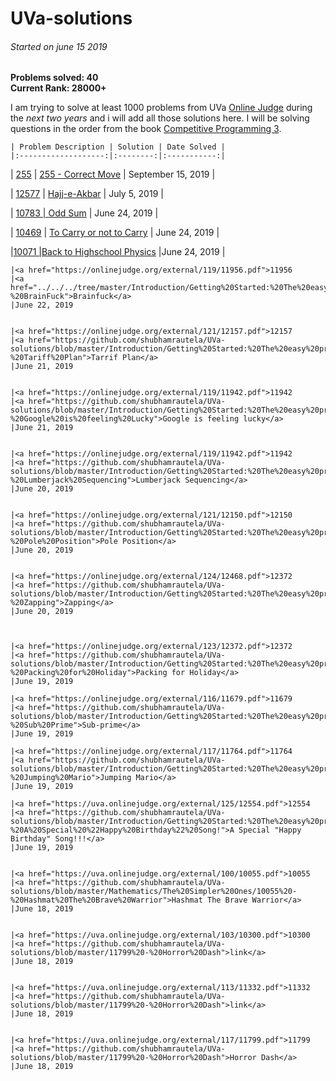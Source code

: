 # UVa-solutions

<h6>Started on june 15 2019</h6>
<b>Problems solved: 40</b><br>
<b>Current Rank: 28000+</b><br>

I am trying to solve at least 1000 problems from UVa <a href="http://uva.onlinejudge.org">Online Judge</a> during the <em><a title="started on june 15 2019">next two years</a></em> and i will add all those solutions here. I will be solving questions in the order from the book <a href="https://cpbook.net">Competitive Programming 3</a>.

    | Problem Description | Solution | Date Solved |
    |:-------------------:|:--------:|:-----------:|

| <a href="https://onlinejudge.org/external/2/255.pdf">255</a>
| <a href="../../blob/master/Introduction/Ad%20Hoc%20problems/Game%20(chess)/255%20-%20Correct%20Move">255 - Correct Move</a>
| September 15, 2019
|

| <a href="https://onlinejudge.org/external/125/12577.pdf">12577</a>
| <a href="../../../tree/master/super%20easy/12577%20-%20-Hajj-e-Akbar">Hajj-e-Akbar</a>
| July 5, 2019
|

| <a href="https://onlinejudge.org/external/107/10783.pdf">10783
| <a href="../../../tree/master/odd%20sum">Odd Sum</a>
| June 24, 2019
|

| <a href="https://onlinejudge.org/external/119/10469.pdf">10469</a>
| <a href="../../../tree/master/Mathematics/The%20Simpler%20Ones/10469%20-%20To%20Carry%20or%20not%20To%20Carry">To Carry or not to Carry</a>
| June 24, 2019
|

|<a href="https://onlinejudge.org/external/100/10071.pdf">10071
|<a href="../../../tree/master/Mathematics/The%20Simpler%20Ones/10071%20-%20Back%20to%20High%20School%20Physics">Back to Highschool Physics</a>
|June 24, 2019
|

    |<a href="https://onlinejudge.org/external/119/11956.pdf">11956
    |<a href="../../../tree/master/Introduction/Getting%20Started:%20The%20easy%20problems/Medium/11956%20-%20BrainFuck">Brainfuck</a>
    |June 22, 2019


    |<a href="https://onlinejudge.org/external/121/12157.pdf">12157
    |<a href="https://github.com/shubhamrautela/UVa-solutions/blob/master/Introduction/Getting%20Started:%20The%20easy%20problems/Easy/12157%20-%20Tariff%20Plan">Tarrif Plan</a>
    |June 21, 2019


    |<a href="https://onlinejudge.org/external/119/11942.pdf">11942
    |<a href="https://github.com/shubhamrautela/UVa-solutions/blob/master/Introduction/Getting%20Started:%20The%20easy%20problems/Easy/12015%20-%20Google%20is%20feeling%20Lucky">Google is feeling lucky</a>
    |June 21, 2019


    |<a href="https://onlinejudge.org/external/119/11942.pdf">11942
    |<a href="https://github.com/shubhamrautela/UVa-solutions/blob/master/Introduction/Getting%20Started:%20The%20easy%20problems/Easy/11942%20-%20Lumberjack%20Sequencing">Lumberjack Sequencing</a>
    |June 20, 2019


    |<a href="https://onlinejudge.org/external/121/12150.pdf">12150
    |<a href="https://github.com/shubhamrautela/UVa-solutions/blob/master/Introduction/Getting%20Started:%20The%20easy%20problems/Easy/12150%20-%20Pole%20Position">Pole Position</a>
    |June 20, 2019


    |<a href="https://onlinejudge.org/external/124/12468.pdf">12372
    |<a href="https://github.com/shubhamrautela/UVa-solutions/blob/master/Introduction/Getting%20Started:%20The%20easy%20problems/Easy/12468%20-%20Zapping">Zapping</a>
    |June 20, 2019



    |<a href="https://onlinejudge.org/external/123/12372.pdf">12372
    |<a href="https://github.com/shubhamrautela/UVa-solutions/blob/master/Introduction/Getting%20Started:%20The%20easy%20problems/Super%20Easy/12372%20-%20Packing%20for%20Holiday">Packing for Holiday</a>
    |June 19, 2019

    |<a href="https://onlinejudge.org/external/116/11679.pdf">11679
    |<a href="https://github.com/shubhamrautela/UVa-solutions/blob/master/Introduction/Getting%20Started:%20The%20easy%20problems/Easy/11679%20-%20Sub%20Prime">Sub-prime</a>
    |June 19, 2019

    |<a href="https://onlinejudge.org/external/117/11764.pdf">11764
    |<a href="https://github.com/shubhamrautela/UVa-solutions/blob/master/Introduction/Getting%20Started:%20The%20easy%20problems/Easy/11764%20-%20Jumping%20Mario">Jumping Mario</a>
    |June 19, 2019

    |<a href="https://uva.onlinejudge.org/external/125/12554.pdf">12554
    |<a href="https://github.com/shubhamrautela/UVa-solutions/blob/master/Introduction/Getting%20Started:%20The%20easy%20problems/Easy/12554%20-%20A%20Special%20%22Happy%20Birthday%22%20Song!">A Special "Happy Birthday" Song!!!</a>
    |June 19, 2019


    |<a href="https://uva.onlinejudge.org/external/100/10055.pdf">10055
    |<a href="https://github.com/shubhamrautela/UVa-solutions/blob/master/Mathematics/The%20Simpler%20Ones/10055%20-%20Hashmat%20The%20Brave%20Warrior">Hashmat The Brave Warrior</a>
    |June 18, 2019


    |<a href="https://uva.onlinejudge.org/external/103/10300.pdf">10300
    |<a href="https://github.com/shubhamrautela/UVa-solutions/blob/master/11799%20-%20Horror%20Dash">link</a>
    |June 18, 2019


    |<a href="https://uva.onlinejudge.org/external/113/11332.pdf">11332
    |<a href="https://github.com/shubhamrautela/UVa-solutions/blob/master/11799%20-%20Horror%20Dash">link</a>
    |June 18, 2019


    |<a href="https://uva.onlinejudge.org/external/117/11799.pdf">11799
    |<a href="https://github.com/shubhamrautela/UVa-solutions/blob/master/11799%20-%20Horror%20Dash">Horror Dash</a>
    |June 18, 2019
